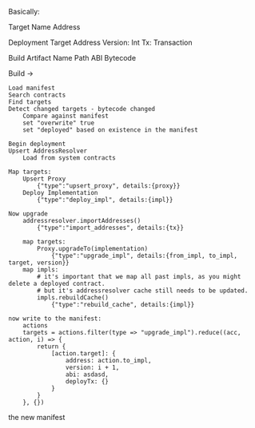 Basically:

Target
    Name
    Address

Deployment
    Target
    Address
    Version: Int
    Tx: Transaction

Build
    Artifact
        Name
        Path
        ABI
        Bytecode



Build ->

    Load manifest
    Search contracts
    Find targets
    Detect changed targets - bytecode changed
        Compare against manifest
        set "overwrite" true
        set "deployed" based on existence in the manifest
    
    Begin deployment
    Upsert AddressResolver
        Load from system contracts
    
    Map targets:
        Upsert Proxy
            {"type":"upsert_proxy", details:{proxy}}
        Deploy Implementation
            {"type":"deploy_impl", details:{impl}}
    
    Now upgrade
        addressresolver.importAddresses()
            {"type":"import_addresses", details:{tx}}

        map targets:
            Proxy.upgradeTo(implementation)
                {"type":"upgrade_impl", details:{from_impl, to_impl, target, version}}
        map impls:
            # it's important that we map all past impls, as you might delete a deployed contract.
            # but it's addressresolver cache still needs to be updated.
            impls.rebuildCache()
                {"type":"rebuild_cache", details:{impl}}

    now write to the manifest:
        actions
        targets = actions.filter(type => "upgrade_impl").reduce((acc, action, i) => {
            return {
                [action.target]: {
                    address: action.to_impl,
                    version: i + 1,
                    abi: asdasd,
                    deployTx: {}
                }
            }
        }, {})


the new manifest

